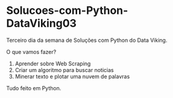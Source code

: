 # Solucoes-com-Python-DataViking03
Terceiro dia da semana de Soluções com Python do Data Viking. 

O que vamos fazer?
1. Aprender sobre Web Scraping
2. Criar um algoritmo para buscar noticias 
3. Minerar texto e plotar uma nuvem de palavras

Tudo feito em Python. 
